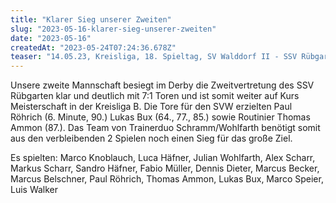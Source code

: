 ```yaml
---
title: "Klarer Sieg unserer Zweiten"
slug: "2023-05-16-klarer-sieg-unserer-zweiten"
date: "2023-05-16"
createdAt: "2023-05-24T07:24:36.678Z"
teaser: "14.05.23, Kreisliga, 18. Spieltag, SV Walddorf II - SSV Rübgarten II 7:1 (2:0)"
---
```

Unsere zweite Mannschaft besiegt im Derby die Zweitvertretung des SSV Rübgarten klar und deutlich mit 7:1 Toren und ist somit weiter auf Kurs Meisterschaft in der Kreisliga B. Die Tore für den SVW erzielten Paul Röhrich (6. Minute, 90.) Lukas Bux (64., 77., 85.) sowie Routinier Thomas Ammon (87.). Das Team von Trainerduo Schramm/Wohlfarth benötigt somit aus den verbleibenden 2 Spielen noch einen Sieg für das große Ziel.

Es spielten: Marco Knoblauch, Luca Häfner, Julian Wohlfarth, Alex Scharr, Markus Scharr, Sandro Häfner, Fabio Müller, Dennis Dieter, Marcus Becker, Marcus Belschner, Paul Röhrich, Thomas Ammon, Lukas Bux, Marco Speier, Luis Walker
